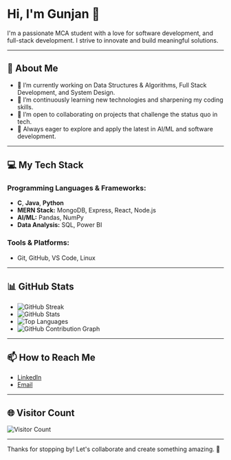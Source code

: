 # Hi, I'm Gunjan 👋

I'm a passionate MCA student with a love for software development, and full-stack development. I strive to innovate and build meaningful solutions.

---

## 🚀 About Me

- 🔭 I’m currently working on Data Structures & Algorithms, Full Stack Development, and System Design.
- 🌱 I’m continuously learning new technologies and sharpening my coding skills.
- 👯 I’m open to collaborating on projects that challenge the status quo in tech.
- 🤔 Always eager to explore and apply the latest in AI/ML and software development.

---

## 💻 My Tech Stack

### Programming Languages & Frameworks:
- **C**, **Java**, **Python**
- **MERN Stack:** MongoDB, Express, React, Node.js
- **AI/ML:** Pandas, NumPy
- **Data Analysis:** SQL, Power BI

### Tools & Platforms:
- Git, GitHub, VS Code, Linux

---

## 📊 GitHub Stats

- ![GitHub Streak](https://github-readme-streak-stats.herokuapp.com/?user=Tech-By-Gunjan&theme=radical)
- ![GitHub Stats](https://github-readme-stats.vercel.app/api?username=Tech-By-Gunjan&show_icons=true&theme=radical)
- ![Top Languages](https://github-readme-stats.vercel.app/api/top-langs/?username=Tech-By-Gunjan&layout=compact&theme=radical)
- ![GitHub Contribution Graph](https://github-readme-activity-graph.cyclic.app/graph?username=Tech-By-Gunjan&theme=radical)

---

## 📫 How to Reach Me

- [LinkedIn](https://www.linkedin.com/in/gunjan-mishra-b73a77322)  <!-- Update with your profile link -->
- [Email](https://gunjanmishra0137@gmail.com)  <!-- Update with your email -->

---

## 🌐 Visitor Count

![Visitor Count](https://profile-counter.glitch.me/Tech-By-Gunjan/count.svg)

---

Thanks for stopping by! Let's collaborate and create something amazing. 🚀
